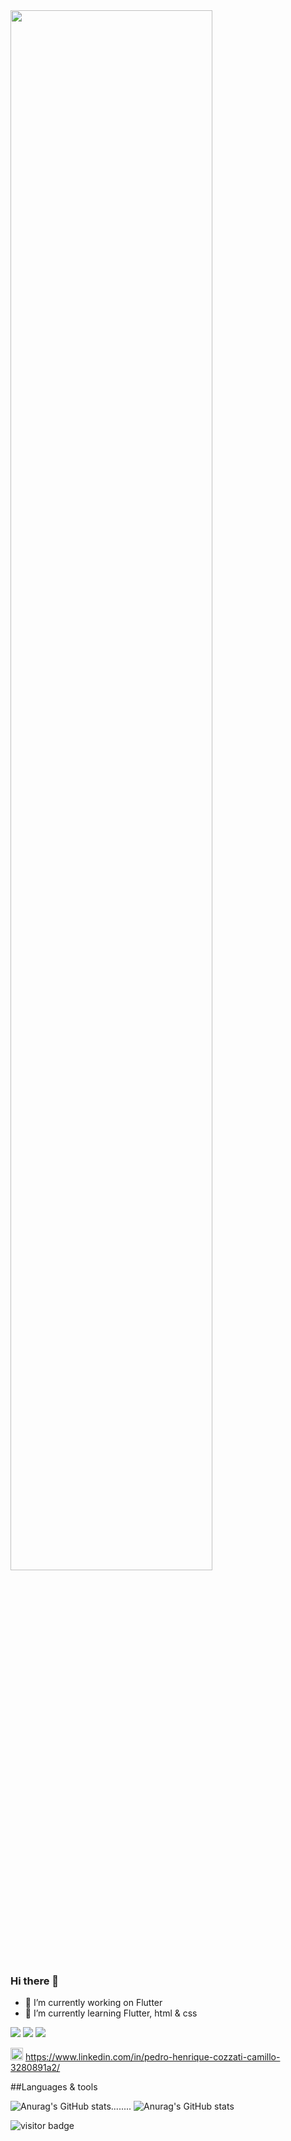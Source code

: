 <img width='80%' src='https://media4.giphy.com/media/xTiTnxpQ3ghPiB2Hp6/giphy.gif?cid=ecf05e47z6xssu0rhtzgll7nxc7pvn3elblrvpnlqiqbyjkj&rid=giphy.gif&ct=g'>

### Hi there 👋

- 🔭 I’m currently working on Flutter
- 🌱 I’m currently learning Flutter, html & css
<p><img src='https://img.shields.io/badge/Flutter-02569B?style=for-the-badge&logo=flutter&logoColor=white'>
<img src='https://img.shields.io/badge/HTML5-E34F26?style=for-the-badge&logo=html5&logoColor=white'>
<img src='https://img.shields.io/badge/CSS3-1572B6?style=for-the-badge&logo=css3&logoColor=white'></p>

<img width='20px' height='20px' src='https://www.gov.br/observatorio/en/academic-programs/graduate-program-in-geophysics/images/linkedin.png/@@images/4327284e-bb67-4ef3-8c5e-32c63a62677b.png'> https://www.linkedin.com/in/pedro-henrique-cozzati-camillo-3280891a2/


##Languages & tools

![Anurag's GitHub stats](https://github-readme-stats.vercel.app/api/top-langs/?username=PedroCozzati&theme=radical&count_private=true&hide=makefile)........
![Anurag's GitHub stats](https://github-readme-stats.vercel.app/api?username=PedroCozzati&theme=radical)
  

![visitor badge](https://visitor-badge.glitch.me/badge?page_id=PedroCozzati.visitor-badge&left_color=grey&right_color=green) 

